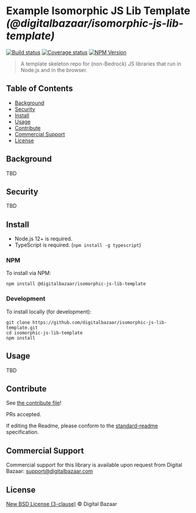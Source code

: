 # Example Isomorphic JS Lib Template _(@digitalbazaar/isomorphic-js-lib-template)_

[![Build status](https://img.shields.io/github/workflow/status/digitalbazaar/isomorphic-js-lib-template/Node.js%20CI)](https://github.com/digitalbazaar/isomorphic-js-lib-template/actions?query=workflow%3A%22Node.js+CI%22)
[![Coverage status](https://img.shields.io/codecov/c/github/digitalbazaar/isomorphic-js-lib-template)](https://codecov.io/gh/digitalbazaar/isomorphic-js-lib-template)
[![NPM Version](https://img.shields.io/npm/v/@digitalbazaar/isomorphic-js-lib-template.svg)](https://npm.im/@digitalbazaar/isomorphic-js-lib-template)

> A template skeleton repo for (non-Bedrock) JS libraries that run in Node.js and in the browser.

## Table of Contents

- [Background](#background)
- [Security](#security)
- [Install](#install)
- [Usage](#usage)
- [Contribute](#contribute)
- [Commercial Support](#commercial-support)
- [License](#license)

## Background

TBD

## Security

TBD

## Install

- Node.js 12+ is required.
- TypeScript is required. (`npm install -g typescript`)

### NPM

To install via NPM:

```
npm install @digitalbazaar/isomorphic-js-lib-template
```

### Development

To install locally (for development):

```
git clone https://github.com/digitalbazaar/isomorphic-js-lib-template.git
cd isomorphic-js-lib-template
npm install
```

## Usage

TBD

## Contribute

See [the contribute file](https://github.com/digitalbazaar/bedrock/blob/master/CONTRIBUTING.md)!

PRs accepted.

If editing the Readme, please conform to the
[standard-readme](https://github.com/RichardLitt/standard-readme) specification.

## Commercial Support

Commercial support for this library is available upon request from
Digital Bazaar: support@digitalbazaar.com

## License

[New BSD License (3-clause)](LICENSE) © Digital Bazaar

